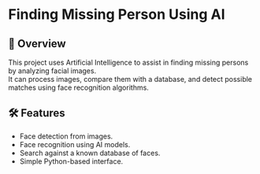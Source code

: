 # Finding Missing Person Using AI

## 📌 Overview
This project uses Artificial Intelligence to assist in finding missing persons by analyzing facial images.  
It can process images, compare them with a database, and detect possible matches using face recognition algorithms.

## 🛠 Features
- Face detection from images.
- Face recognition using AI models.
- Search against a known database of faces.
- Simple Python-based interface.
  
